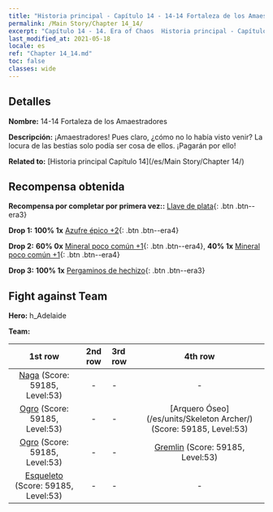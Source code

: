 ```yaml
---
title: "Historia principal - Capítulo 14 - 14-14 Fortaleza de los Amaestradores"
permalink: /Main Story/Chapter 14_14/
excerpt: "Capítulo 14 - 14. Era of Chaos  Historia principal - Capítulo 14_14. 14-14 Fortaleza de los Amaestradores"
last_modified_at: 2021-05-18
locale: es
ref: "Chapter 14_14.md"
toc: false
classes: wide
---
```


## Detalles

 **Nombre:** 14-14 Fortaleza de los Amaestradores

 **Descripción:** ¡Amaestradores! Pues claro, ¿cómo no lo había visto venir? La locura de las bestias solo podía ser cosa de ellos. ¡Pagarán por ello!

 **Related to:** [Historia principal Capítulo 14](/es/Main Story/Chapter 14/)

## Recompensa obtenida

 **Recompensa por completar por primera vez::** [Llave de plata](/ItemsES/con_693/){: .btn .btn--era3}

 **Drop 1:** **100% 1x** [Azufre épico +2](/ItemsES/mat_50/){: .btn .btn--era4}

 **Drop 2:** **60% 0x** [Mineral poco común +1](/ItemsES/mat_40/){: .btn .btn--era4}, **40% 1x** [Mineral poco común +1](/ItemsES/mat_40/){: .btn .btn--era4}

 **Drop 3:** **100% 1x** [Pergaminos de hechizo](/ItemsES/con_694/){: .btn .btn--era3}


## Fight against Team
 **Hero:** h_Adelaide

 **Team:**


  | 1st row | 2nd row | 3rd row | 4th row |
  |:----:|:----:|:----|:----:|
  | [Naga](/es/units/Naga/) (Score: 59185, Level:53)  | - | - | - |
  | [Ogro](/es/units/Ogre/) (Score: 59185, Level:53)  | - | - | [Arquero Óseo](/es/units/Skeleton Archer/) (Score: 59185, Level:53)  |
  | [Ogro](/es/units/Ogre/) (Score: 59185, Level:53)  | - | - | [Gremlin](/es/units/Gremlin/) (Score: 59185, Level:53)  |
  | [Esqueleto](/es/units/Skeleton/) (Score: 59185, Level:53)  | - | - | - |


